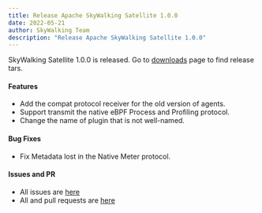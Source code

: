 ```yaml
---
title: Release Apache SkyWalking Satellite 1.0.0
date: 2022-05-21
author: SkyWalking Team
description: "Release Apache SkyWalking Satellite 1.0.0"
---
```


SkyWalking Satellite 1.0.0 is released. Go to [downloads](https://skywalking.apache.org/downloads) page to find release tars.

#### Features
* Add the compat protocol receiver for the old version of agents.
* Support transmit the native eBPF Process and Profiling protocol.
* Change the name of plugin that is not well-named.

#### Bug Fixes
* Fix Metadata lost in the Native Meter protocol.

#### Issues and PR
- All issues are [here](https://github.com/apache/skywalking/milestone/115?closed=1)
- All and pull requests are [here](https://github.com/apache/skywalking-satellite/pulls?q=is%3Apr+milestone%3A1.0.0+is%3Aclosed)